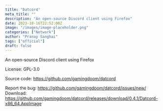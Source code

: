 ```yaml
---
title: "Datcord"
meta_title: ""
description: "An open-source Discord client using Firefox"
date: 2023-10-16T22:52:00Z
image: "/images/image-placeholder.png"
categories: ["Network"]
author: "Pranay Sanghai"
tags: ["official"]
draft: false
---
```


An open-source Discord client using Firefox

License: GPL-3.0

Source code: https://github.com/gamingdoom/datcord  

Report the bug: https://github.com/gamingdoom/datcord/issues/new/  
Download: https://github.com/gamingdoom/datcord/releases/download/0.4.1/Datcord-x86_64.AppImage
